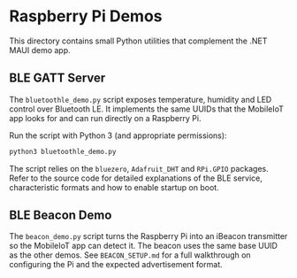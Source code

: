 # Raspberry Pi Demos

This directory contains small Python utilities that complement the .NET MAUI demo app.

## BLE GATT Server

The `bluetoothle_demo.py` script exposes temperature, humidity and LED control over Bluetooth LE. It implements the same UUIDs that the MobileIoT app looks for and can run directly on a Raspberry Pi.

Run the script with Python 3 (and appropriate permissions):

```bash
python3 bluetoothle_demo.py
```

The script relies on the `bluezero`, `Adafruit_DHT` and `RPi.GPIO` packages. Refer to the source code for detailed explanations of the BLE service, characteristic formats and how to enable startup on boot.

## BLE Beacon Demo

The `beacon_demo.py` script turns the Raspberry Pi into an iBeacon transmitter so the MobileIoT app can detect it. The beacon uses the same base UUID as the other demos. See `BEACON_SETUP.md` for a full walkthrough on configuring the Pi and the expected advertisement format.
